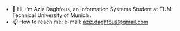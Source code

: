 - 👋 Hi, I’m Aziz Daghfous, an Information Systems Student at TUM-Technical University of Munich .
- 📫 How to reach me: e-mail: aziz.daghfous@gmail.com
                      

